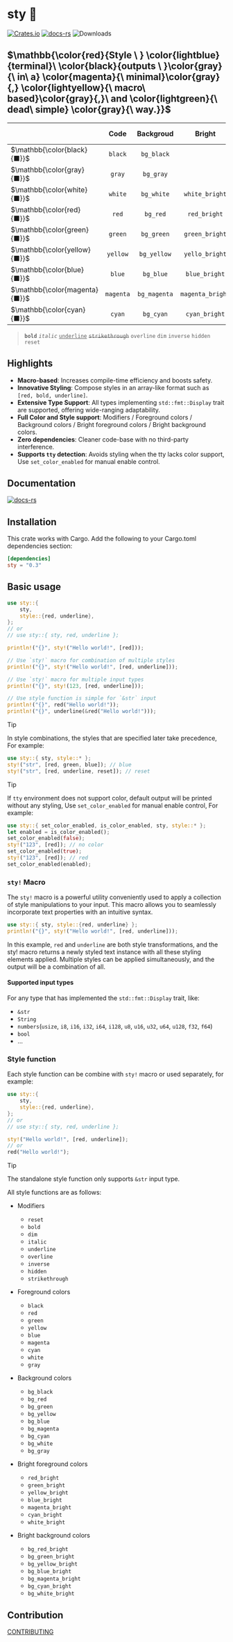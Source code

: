 # sty 🌈

[![Crates.io](https://img.shields.io/crates/v/sty.svg)](https://crates.io/crates/sty)
[![docs-rs](https://docs.rs/sty/badge.svg)](https://docs.rs/sty)
![Downloads](https://img.shields.io/crates/d/sty)

## $\mathbb{\color{red}{Style \ } \color{lightblue}{terminal}\ \color{black}{outputs \ }\color{gray}{\ in\ a} \color{magenta}{\ minimal}\color{gray}{,} \color{lightyellow}{\ macro\ based}\color{gray}{,}\ and \color{lightgreen}{\ dead\ simple} \color{gray}{\ way.}}$

|                               |   Code    |  Backgroud   |      Bright      |  Bright background  |
| ----------------------------- | :-------: | :----------: | :--------------: | :-----------------: |
| $\mathbb{\color{black}{■}}$   |  `black`  |  `bg_black`  |                  |                     |
| $\mathbb{\color{gray}{■}}$    |  `gray`   |  `bg_gray`   |                  |                     |
| $\mathbb{\color{white}{■}}$   |  `white`  |  `bg_white`  |  `white_bright`  |  `bg_white_bright`  |
| $\mathbb{\color{red}{■}}$     |   `red`   |   `bg_red`   |   `red_bright`   |   `bg_red_bright`   |
| $\mathbb{\color{green}{■}}$   |  `green`  |  `bg_green`  |  `green_bright`  |  `bg_green_bright`  |
| $\mathbb{\color{yellow}{■}}$  | `yellow`  | `bg_yellow`  |  `yello_bright`  | `bg_yellow_bright`  |
| $\mathbb{\color{blue}{■}}$    |  `blue`   |  `bg_blue`   |  `blue_bright`   |  `bg_blue_bright`   |
| $\mathbb{\color{magenta}{■}}$ | `magenta` | `bg_magenta` | `magenta_bright` | `bg_magenta_bright` |
| $\mathbb{\color{cyan}{■}}$    |  `cyan`   |  `bg_cyan`   |  `cyan_bright`   |  `bg_cyan_bright`   |

> **`bold`** _`italic`_ <ins>`underline`</ins> <s>`strikethrough`</s> `overline` `dim` `inverse` `hidden` `reset`

## Highlights

- **Macro-based**: Increases compile-time efficiency and boosts safety.
- **Innovative Styling**: Compose styles in an array-like format such as `[red, bold, underline]`.
- **Extensive Type Support**: All types implementing `std::fmt::Display` trait are supported, offering wide-ranging adaptability.
- **Full Color and Style support**: Modifiers / Foreground colors / Background colors / Bright foreground colors / Bright background colors.
- **Zero dependencies**: Cleaner code-base with no third-party interference.
- **Supports `tty` detection**: Avoids styling when the tty lacks color support, Use `set_color_enabled` for manual enable control.

## Documentation

[![docs-rs](https://docs.rs/sty/badge.svg)](https://docs.rs/sty)

## Installation

This crate works with Cargo. Add the following to your Cargo.toml dependencies section:

```toml
[dependencies]
sty = "0.3"
```

## Basic usage

```rust
use sty::{
    sty,
    style::{red, underline},
};
// or
// use sty::{ sty, red, underline };

println!("{}", sty!("Hello world!", [red]));

// Use `sty!` macro for combination of multiple styles
println!("{}", sty!("Hello world!", [red, underline]));

// Use `sty!` macro for multiple input types
println!("{}", sty!(123, [red, underline]));

// Use style function is simple for `&str` input
println!("{}", red("Hello world!"));
println!("{}", underline(&red("Hello world!")));
```

> [!TIP]
> In style combinations, the styles that are specified later take precedence, For example:

```rust
use sty::{ sty, style::* };
sty!("str", [red, green, blue]); // blue
sty!("str", [red, underline, reset]); // reset
```

> [!TIP]
> If `tty` environment does not support color, default output will be printed without any styling, Use `set_color_enabled` for manual enable control, For example:

```rust
use sty::{ set_color_enabled, is_color_enabled, sty, style::* };
let enabled = is_color_enabled();
set_color_enabled(false);
sty!("123", [red]); // no color
set_color_enabled(true);
sty!("123", [red]); // red
set_color_enabled(enabled);
```

### `sty!` Macro

The `sty!` macro is a powerful utility conveniently used to apply a collection of style manipulations to your input. This macro allows you to seamlessly incorporate text properties with an intuitive syntax.

```rust
use sty::{ sty, style::{red, underline} };
println!("{}", sty!("Hello world!", [red, underline]));
```

In this example, `red` and `underline` are both style transformations, and the sty! macro returns a newly styled text instance with all these styling elements applied. Multiple styles can be applied simultaneously, and the output will be a combination of all.

#### Supported input types

For any type that has implemented the `std::fmt::Display` trait, like:

- `&str`
- `String`
- `numbers`(`usize`, `i8`, `i16`, `i32`, `i64`, `i128`, `u8`, `u16`, `u32`, `u64`, `u128`, `f32`, `f64`)
- `bool`
- ...

### Style function

Each style function can be combine with `sty!` macro or used separately, for example:

```rust
use sty::{
    sty,
    style::{red, underline},
};
// or
// use sty::{ sty, red, underline };

sty!("Hello world!", [red, underline]);
// or
red("Hello world!");
```

> [!TIP]
> The standalone style function only supports `&str` input type.

All style functions are as follows:

- Modifiers
  - `reset`
  - `bold`
  - `dim`
  - `italic`
  - `underline`
  - `overline`
  - `inverse`
  - `hidden`
  - `strikethrough`
- Foreground colors
  - `black`
  - `red`
  - `green`
  - `yellow`
  - `blue`
  - `magenta`
  - `cyan`
  - `white`
  - `gray`
- Background colors
  - `bg_black`
  - `bg_red`
  - `bg_green`
  - `bg_yellow`
  - `bg_blue`
  - `bg_magenta`
  - `bg_cyan`
  - `bg_white`
  - `bg_gray`
- Bright foreground colors
  - `red_bright`
  - `green_bright`
  - `yellow_bright`
  - `blue_bright`
  - `magenta_bright`
  - `cyan_bright`
  - `white_bright`
- Bright background colors

  - `bg_red_bright`
  - `bg_green_bright`
  - `bg_yellow_bright`
  - `bg_blue_bright`
  - `bg_magenta_bright`
  - `bg_cyan_bright`
  - `bg_white_bright`

## Contribution

[CONTRIBUTING](CONTRIBUTING.md)
